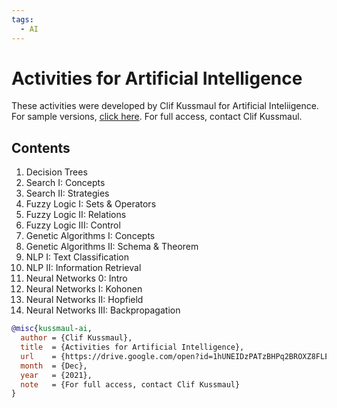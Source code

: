 ```yaml
---
tags:
  - AI
---
```


# Activities for Artificial Intelligence

These activities were developed by Clif Kussmaul for Artificial Inteliigence.
For sample versions, [click here](https://drive.google.com/open?id=1hUNEIDzPATzBHPq2BROXZ8FLEFlJh1y8). 
For full access, contact Clif Kussmaul.

## Contents

1. Decision Trees
2. Search  I: Concepts
3. Search II: Strategies
4. Fuzzy Logic   I: Sets & Operators
5. Fuzzy Logic  II: Relations
6. Fuzzy Logic III: Control
7. Genetic Algorithms  I: Concepts
8. Genetic Algorithms II: Schema & Theorem
9. NLP  I: Text Classification
10. NLP II: Information Retrieval
11. Neural Networks    0: Intro
12. Neural Networks   I: Kohonen
13. Neural Networks  II: Hopfield
14. Neural Networks III: Backpropagation


``` bibtex
@misc{kussmaul-ai,
  author = {Clif Kussmaul},
  title  = {Activities for Artificial Intelligence},
  url    = {https://drive.google.com/open?id=1hUNEIDzPATzBHPq2BROXZ8FLEFlJh1y8},
  month  = {Dec},
  year   = {2021},
  note   = {For full access, contact Clif Kussmaul}
}
```
